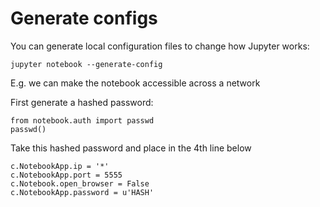 # Generate configs

You can generate local configuration files to change how Jupyter works:

```text
jupyter notebook --generate-config
```

E.g. we can make the notebook accessible across a network

First generate a hashed password:

```text
from notebook.auth import passwd
passwd()
```

Take this hashed password and place in the 4th line below

```text
c.NotebookApp.ip = '*'
c.NotebookApp.port = 5555
c.Notebook.open_browser = False
c.NotebookApp.password = u'HASH'
```

